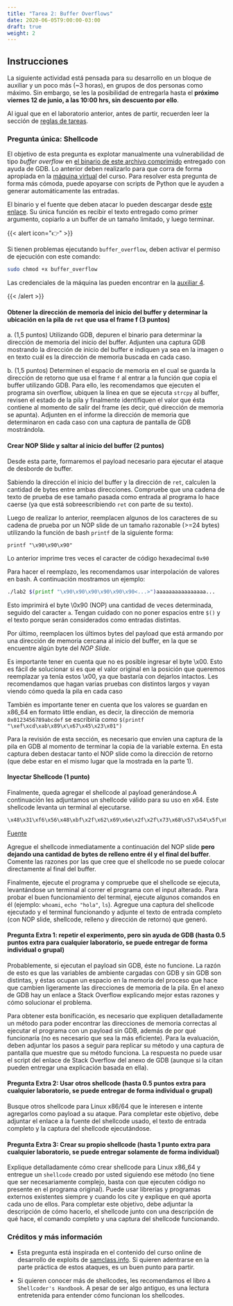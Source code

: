 ```yaml
---
title: "Tarea 2: Buffer Overflows"
date: 2020-06-05T9:00:00-03:00
draft: true
weight: 2
---
```


## Instrucciones

La siguiente actividad está pensada para su desarrollo en un bloque de auxiliar y un poco más (~3 horas), en grupos de dos personas como máximo. Sin embargo, se les la posibilidad de entregarla hasta el **próximo viernes 12 de junio, a las 10:00 hrs, sin descuento por ello**.

Al igual que en el laboratorio anterior, antes de partir, recuerden leer la sección de [reglas de tareas](reglas).

### Pregunta única: Shellcode

El objetivo de esta pregunta es explotar manualmente una vulnerabilidad de tipo _buffer overflow_ en [el binario de este archivo comprimido](buffer_overflow.zip) entregado con ayuda de GDB. Lo anterior deben realizarlo para que corra de forma apropiada en la [máquina virtual](https://drive.google.com/open?id=1W9Mz843KbC1PympEOwSzeER9FE-6DftR) del curso. Para resolver esta pregunta de forma más cómoda, puede apoyarse con scripts de Python que le ayuden a generar automáticamente las entradas.

El binario y el fuente que deben atacar lo pueden descargar desde [este enlace](buffer_overflow.zip). Su única función es recibir el texto entregado como primer argumento, copiarlo a un buffer de un tamaño limitado, y luego terminar.

{{< alert icon="👉" >}}

Si tienen problemas ejecutando `buffer_overflow`, deben activar el permiso de ejecución con este comando:

```bash
sudo chmod +x buffer_overflow
```

Las credenciales de la máquina las pueden encontrar en la [auxiliar 4](../../auxiliares/auxiliar-4).

{{< /alert >}}

#### Obtener la dirección de memoria del inicio del buffer y determinar la ubicación en la pila de `ret` que usa el frame f  (3 puntos)

a. (1,5 puntos) Utilizando GDB, depuren el binario para determinar la dirección de memoria del inicio del buffer. Adjunten una captura GDB mostrando la dirección de inicio del buffer e indiquen ya sea en la imagen o en texto cuál es la dirección de memoria buscada en cada caso.

b. (1,5 puntos) Determinen el espacio de memoria en el cual se guarda la dirección de retorno que usa el frame `f` al entrar a la función que copia el buffer utilizando GDB. Para ello, les recomendamos que ejecuten el programa sin overflow, ubiquen la línea en que se ejecuta `strcpy` al buffer, revisen el estado de la pila y finalmente identifiquen el valor que ésta contiene al momento de salir del frame (es decir, qué dirección de memoria se apunta). Adjunten en el informe la dirección de memoria que determinaron en cada caso con una captura de pantalla de GDB mostrándola.


#### Crear NOP Slide y saltar al inicio del buffer (2 puntos)

Desde esta parte, formaremos el payload necesario para ejecutar el ataque de desborde de buffer.

Sabiendo la dirección el inicio del buffer y la dirección de `ret`, calculen la cantidad de bytes entre ambas direcciones. Compruebe que una cadena de texto de prueba de ese tamaño pasada como entrada al programa lo hace caerse (ya que está sobreescribiendo `ret` con parte de su texto).

Luego de realizar lo anterior, reemplacen algunos de los caracteres de su cadena de prueba por un NOP slide de un tamaño razonable (>=24 bytes) utilizando la función de bash `printf` de la siguiente forma:

`printf "\x90\x90\x90"`

Lo anterior imprime tres veces el caracter de código hexadecimal `0x90`

Para hacer el reemplazo, les recomendamos usar interpolación de valores en bash. A continuación mostramos un ejemplo:

```bash
./lab2 $(printf "\x90\x90\x90\x90\x90\x90<...>")aaaaaaaaaaaaaaaa...
```

Esto imprimirá el byte \0x90 (NOP) una cantidad de veces determinada, seguido del caracter `a`. Tengan cuidado con no poner espacios entre `$()` y el texto porque serán considerados como entradas distintas.

Por último, reemplacen los últimos bytes del payload que está armando por una dirección de memoria cercana al inicio del buffer, en la que se encuentre algún byte del _NOP Slide_. 

Es importante tener en cuenta que no es posible ingresar el byte \x00. Esto es fácil de solucionar si es que el valor original en la posición que queremos reemplazar ya tenía estos \x00, ya que bastaría con dejarlos intactos. Les recomendamos que hagan varias pruebas con distintos largos y vayan viendo cómo queda la pila en cada caso

También es importante tener en cuenta que los valores se guardan en x86_64 en formato little endian, es decir, la dirección de memoria `0x0123456789abcdef` se escribiría como `$(printf "\xef\xcd\xab\x89\x\x67\x45\x23\x01")`

Para la revisión de esta sección, es necesario que envíen una captura de la pila en GDB al momento de terminar la copia de la variable externa. En esta captura deben destacar tanto el NOP slide como la dirección de retorno (que debe estar en el mismo lugar que la mostrada en la parte 1).

#### Inyectar Shellcode (1 punto)

Finalmente, queda agregar el shellcode al payload generándose.A continuación les adjuntamos un shellcode válido para su uso en x64. Este shellcode levanta un terminal al ejecutarse.

```bash
\x48\x31\xf6\x56\x48\xbf\x2f\x62\x69\x6e\x2f\x2f\x73\x68\x57\x54\x5f\x6a\x3b\x58\x99\x0f\x05
```

[Fuente](https://www.exploit-db.com/shellcodes/46907)


Agregue el shellcode inmediatamente a continuación del NOP slide **pero dejando una cantidad de bytes de relleno entre él y el final del buffer**. Comente las razones por las que cree que el shellcode no se puede colocar directamente al final del buffer.

Finalmente, ejecute el programa y compruebe que el shellcode se ejecuta, levantándose un terminal al correr el programa con el input alterado. Para probar el buen funcionamiento del terminal, ejecute algunos comandos en él (ejemplo: `whoami`, `echo "hola"`, `ls`). Agregue una captura del shellcode ejecutado y el terminal funcionando y adjunte el texto de entrada completo (con NOP slide, shellcode, relleno y dirección de retorno) que generó.

#### Pregunta Extra 1: repetir el experimento, pero sin ayuda de GDB (hasta 0.5 puntos extra para cualquier laboratorio, se puede entregar de forma individual o grupal)

Probablemente, si ejecutan el payload sin GDB, éste no funcione. La razón de esto es que las variables de ambiente cargadas con GDB y sin GDB son distintas, y éstas ocupan un espacio en la memoria del proceso que hace que cambien ligeramente las direcciones de memoria de la pila. En el anexo de GDB hay un enlace a Stack Overflow explicando mejor estas razones y cómo solucionar el problema.

Para obtener esta bonificación, es necesario que expliquen detalladamente un método para poder encontrar las direcciones de memoria correctas al ejecutar el programa con un payload sin GDB, además de por qué funcionaría (no es necesario que sea la más eficiente). Para la evaluación, deben adjuntar los pasos a seguir para replicar su método y una captura de pantalla que muestre que su método funciona. La respuesta no puede usar el script del enlace de Stack Overflow del anexo de GDB (aunque si la citan pueden entregar una explicación basada en ella).


#### Pregunta Extra 2: Usar otros shellcode (hasta 0.5 puntos extra para cualquier laboratorio, se puede entregar de forma individual o grupal)

Busque otros shellcode para Linux x86/64 que le interesen e intente agregarlos como payload a su ataque. Para completar este objetivo, debe adjuntar el enlace a la fuente del shellcode usado, el texto de entrada completo y la captura del shellcode ejecutándose.

#### Pregunta Extra 3: Crear su propio shellcode (hasta 1 punto extra para cualquier laboratorio, se puede entregar solamente de forma individual)

Explique detalladamente cómo crear shellcode para Linux x86_64 y entregue un `shellcode` creado por usted siguiendo ese método (no tiene que ser necesariamente complejo, basta con que ejecuten código no presente en el programa original). Puede usar librerías y programas externos existentes siempre y cuando los cite y explique en qué aporta cada uno de ellos. Para completar este objetivo, debe adjuntar la descripción de cómo hacerlo, el shellcode junto con una descripción de qué hace, el comando completo y una captura del shellcode funcionando.



### Créditos y más información

* Esta pregunta está inspirada en el contenido del curso online de desarrollo de exploits de [samclass.info](https://samsclass.info/127/127_F15.shtml). Si quieren adentrarse en la parte práctica de estos ataques, es un buen punto para partir.

* Si quieren conocer más de shellcodes, les recomendamos el libro `A Shellcoder's Handbook`. A pesar de ser algo antiguo, es una lectura entretenida para entender cómo funcionan los shellcodes.

